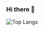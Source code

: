 ### Hi there 👋
![Top Langs](https://github-readme-stats.vercel.app/api/top-langs/?username=konnokai&theme=tokyonight&locale=zh-tw)
<!--
**kujyonatsume/kujyonatsume** is a ✨ _special_ ✨ repository because its `README.md` (this file) appears on your GitHub profile.

Here are some ideas to get you started:

- 🔭 I’m currently working on ...
- 🌱 I’m currently learning ...
- 👯 I’m looking to collaborate on ...
- 🤔 I’m looking for help with ...
- 💬 Ask me about ...
- 📫 How to reach me: ...
- 😄 Pronouns: ...
- ⚡ Fun fact: ...
-->
